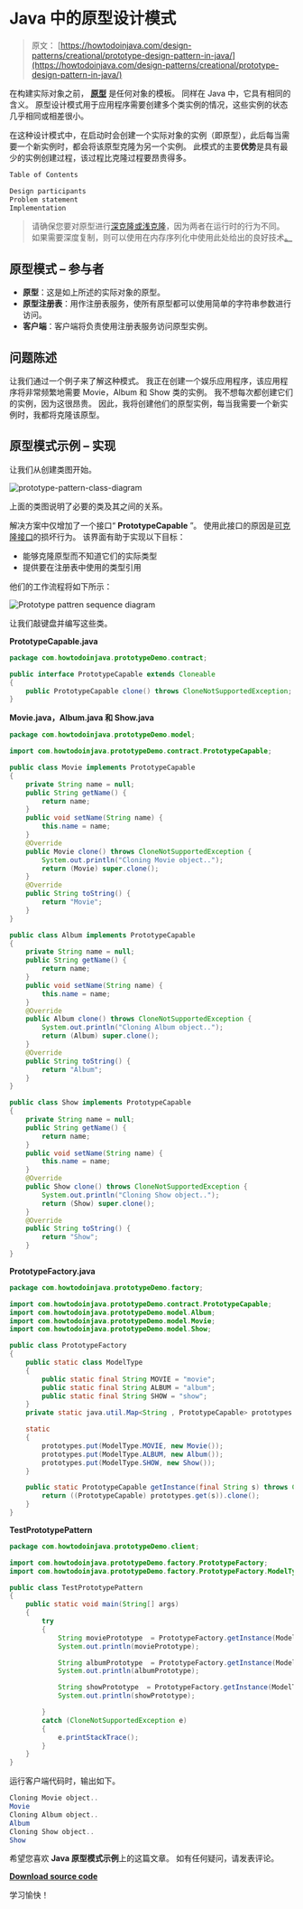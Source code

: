 # Java 中的原型设计模式

> 原文： [https://howtodoinjava.com/design-patterns/creational/prototype-design-pattern-in-java/](https://howtodoinjava.com/design-patterns/creational/prototype-design-pattern-in-java/)

在构建实际对象之前， [**原型**](https://en.wikipedia.org/wiki/Prototype "Prototype") 是任何对象的模板。 同样在 Java 中，它具有相同的含义。 原型设计模式用于应用程序需要创建多个类实例的情况，这些实例的状态几乎相同或相差很小。

在这种设计模式中，在启动时会创建一个实际对象的实例（即原型），此后每当需要一个新实例时，都会将该原型克隆为另一个实例。 此模式的主要**优势**是具有最少的实例创建过程，该过程比克隆过程要昂贵得多。

```java
Table of Contents

Design participants
Problem statement
Implementation
```

> 请确保您要对原型进行[深克隆或浅克隆](https://howtodoinjava.com/java/cloning/a-guide-to-object-cloning-in-java/ "A guide to object cloning in java")，因为两者在运行时的行为不同。 如果需要深度复制，则可以使用在内存序列化中使用此处给出的良好技术[。](https://howtodoinjava.com/java/serialization/how-to-do-deep-cloning-using-in-memory-serialization-in-java/ "How to do deep cloning using in memory serialization in java")

## 原型模式 – 参与者

*   **原型**：这是如上所述的实际对象的原型。
*   **原型注册表**：用作注册表服务，使所有原型都可以使用简单的字符串参数进行访问。
*   **客户端**：客户端将负责使用注册表服务访问原型实例。

## 问题陈述

让我们通过一个例子来了解这种模式。 我正在创建一个娱乐应用程序，该应用程序将非常频繁地需要 Movie，Album 和 Show 类的实例。 我不想每次都创建它们的实例，因为这很昂贵。 因此，我将创建他们的原型实例，每当我需要一个新实例时，我都将克隆该原型。

## 原型模式示例 – 实现

让我们从创建类图开始。

![prototype-pattern-class-diagram](img/202e7bac5331fe780138a4fb0568c82d.png)

上面的类图说明了必要的类及其之间的关系。

解决方案中仅增加了一个接口“ **PrototypeCapable** ”。 使用此接口的原因是[可克隆接口](//howtodoinjava.com/java/cloning/cloneable-interface-is-broken-in-java/ "Cloneable interface is broken in java")的损坏行为。 该界面有助于实现以下目标：

*   能够克隆原型而不知道它们的实际类型
*   提供要在注册表中使用的类型引用

他们的工作流程将如下所示：

![Prototype pattren sequence diagram](img/fa6af09c85b477e097fadc3ff51cb1c3.png)

让我们敲键盘并编写这些类。

**PrototypeCapable.java**

```java
package com.howtodoinjava.prototypeDemo.contract;

public interface PrototypeCapable extends Cloneable
{
	public PrototypeCapable clone() throws CloneNotSupportedException;
}

```

**Movie.java，Album.java 和 Show.java**

```java
package com.howtodoinjava.prototypeDemo.model;

import com.howtodoinjava.prototypeDemo.contract.PrototypeCapable;

public class Movie implements PrototypeCapable
{
	private String name = null;
	public String getName() {
		return name;
	}
	public void setName(String name) {
		this.name = name;
	}
	@Override
	public Movie clone() throws CloneNotSupportedException {
		System.out.println("Cloning Movie object..");
		return (Movie) super.clone();
	}
	@Override
	public String toString() {
		return "Movie";
	}
}

public class Album implements PrototypeCapable
{
	private String name = null;
	public String getName() {
		return name;
	}
	public void setName(String name) {
		this.name = name;
	}
	@Override
	public Album clone() throws CloneNotSupportedException {
		System.out.println("Cloning Album object..");
		return (Album) super.clone();
	}
	@Override
	public String toString() {
		return "Album";
	}
}

public class Show implements PrototypeCapable
{
	private String name = null;
	public String getName() {
		return name;
	}
	public void setName(String name) {
		this.name = name;
	}
	@Override
	public Show clone() throws CloneNotSupportedException {
		System.out.println("Cloning Show object..");
		return (Show) super.clone();
	}
	@Override
	public String toString() {
		return "Show";
	}
}

```

**PrototypeFactory.java**

```java
package com.howtodoinjava.prototypeDemo.factory;

import com.howtodoinjava.prototypeDemo.contract.PrototypeCapable;
import com.howtodoinjava.prototypeDemo.model.Album;
import com.howtodoinjava.prototypeDemo.model.Movie;
import com.howtodoinjava.prototypeDemo.model.Show;

public class PrototypeFactory
{
	public static class ModelType
	{
		public static final String MOVIE = "movie";
		public static final String ALBUM = "album";
		public static final String SHOW = "show";
	}
	private static java.util.Map<String , PrototypeCapable> prototypes = new java.util.HashMap<String , PrototypeCapable>();

	static
	{
		prototypes.put(ModelType.MOVIE, new Movie());
		prototypes.put(ModelType.ALBUM, new Album());
		prototypes.put(ModelType.SHOW, new Show());
	}

	public static PrototypeCapable getInstance(final String s) throws CloneNotSupportedException {
		return ((PrototypeCapable) prototypes.get(s)).clone();
	}
}

```

**TestPrototypePattern**

```java
package com.howtodoinjava.prototypeDemo.client;

import com.howtodoinjava.prototypeDemo.factory.PrototypeFactory;
import com.howtodoinjava.prototypeDemo.factory.PrototypeFactory.ModelType;

public class TestPrototypePattern
{
	public static void main(String[] args)
	{
		try
		{
			String moviePrototype  = PrototypeFactory.getInstance(ModelType.MOVIE).toString();
			System.out.println(moviePrototype);

			String albumPrototype  = PrototypeFactory.getInstance(ModelType.ALBUM).toString();
			System.out.println(albumPrototype);

			String showPrototype  = PrototypeFactory.getInstance(ModelType.SHOW).toString();
			System.out.println(showPrototype);

		}
		catch (CloneNotSupportedException e)
		{
			e.printStackTrace();
		}
	}
}

```

运行客户端代码时，输​​出如下。

```java
Cloning Movie object..
Movie
Cloning Album object..
Album
Cloning Show object..
Show
```

希望您喜欢 **Java 原型模式示例**上的这篇文章。 如有任何疑问，请发表评论。

[**Download source code**](//howtodoinjava.com/wp-content/downloads/PrototypePatternDemo.zip "download source code for prototype design pattern in java")

学习愉快！